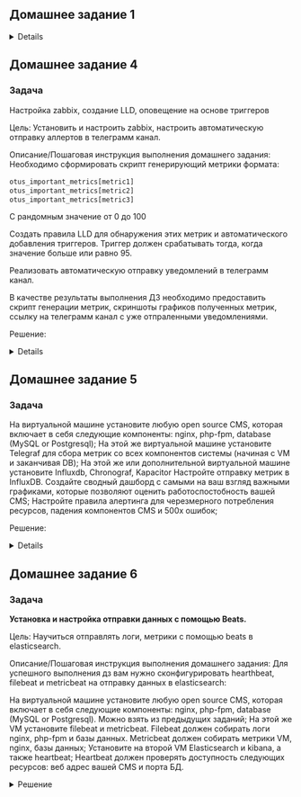 ## Домашнее задание 1

<details>
Установка и настройка Prometheus, использование exporters

Цель:

Установить и настроить Prometheus.
Результатом выполнения данного ДЗ будет являться публичный репозиторий, в системе контроля версий (Github, Gitlab, etc.), в котором будет находиться Readme с описанием выполненых действий.

Описание/Пошаговая инструкция выполнения домашнего задания:

Файлы конфигурации prometheus и alertmanager должны находиться в директории GAP-1.

Описание ДЗ:

На виртуальной машине установите любую open source CMS, которая включает в себя следующие компоненты: nginx, php-fpm, database (MySQL or Postgresql).
На этой же виртуальной машине установите Prometheus exporters для сбора метрик со всех компонентов системы (начиная с VM и заканчивая DB, не забудьте про blackbox exporter, который будет проверять доступность вашей CMS).
На этой же или дополнительной виртуальной машине установите Prometheus, задачей которого будет раз в 5 секунд собирать метрики с экспортеров.

### Решение:
Устанавливаем CMS Wordpress с использованием MYSQL, Nginx, Php-fpm.

![Image 1](HomeWork_1/Images/sc2.png)

Устанавливаем Prometheus и необходимые экспортеры.

Пишем юниты для экспортеров и добавляем их в автозагрузку.

Настраиваем экспортеры и проверяем, через prometheus.

![Image 2](HomeWork_1/Images/sc1.png)

</details>


## Домашнее задание 4

### Задача

Настройка zabbix, создание LLD, оповещение на основе триггеров

Цель:
Установить и настроить zabbix, настроить автоматическую отправку аллертов в телеграмм канал.


Описание/Пошаговая инструкция выполнения домашнего задания:
Необходимо сформировать скрипт генерирующий метрики формата:

```
otus_important_metrics[metric1]
otus_important_metrics[metric2]
otus_important_metrics[metric3]

```

С рандомным значение от 0 до 100

Создать правила LLD для обнаружения этих метрик и автоматического добавления триггеров. Триггер должен срабатывать тогда, когда значение больше или равно 95.

Реализовать автоматическую отправку уведомлений в телеграмм канал.

В качестве результаты выполнения ДЗ необходимо предоставить скрипт генерации метрик, скриншоты графиков полученных метрик, ссылку на телеграмм канал с уже отпраленными уведомлениями.


Решение:

<details>

На пк с установленным zabbix client в папке /etc/zabbix/zabbix_agentd.conf.d создаём файл lld.conf c содержимым:

```
UserParameter=otus.discovery,/tmp/sender_test.sh

```

Создаём в папке /tmp/ скрипт с содержимым sender_test.sh


```
#!/bin/bash

# send back discovery key, list of all available array keys
# for a discovery type of "Zabbix agent"
cat << EOF
{ "data": [
  { "{#ITEMNAME}":"otus_important_metrics1" },
  { "{#ITEMNAME}":"otus_important_metrics2" },
  { "{#ITEMNAME}":"otus_important_metrics3" }
]}
EOF

# now take advantage of this invocation to send back values
# build up list of values in /tmp/zdata.txt
agenthost="ubt-wp"
zserver="172.17.50.101"
zport="10051"

cat /dev/null > /tmp/zdata.txt
for item in "otus_important_metrics1" "otus_important_metrics2" "otus_important_metrics3"; do
  randNum="$(( (RANDOM % 100)+1 ))"
  echo $agenthost warning[$item] $randNum >> /tmp/zdata.txt
done

# push all these trapper values back to zabbix
zabbix_sender -vv -z $zserver -p $zport -i /tmp/zdata.txt >> /tmp/zsender.log 2>&1


```

Создаём в папке tmp файлы zdata.txt и zsender.log :

```
touch /tmp/zdata.txt
touch /tmp/zsender.log
```


Назначем владельцев и права на файлы:

```
chown zabbix:zabbix /tmp/z*.*
chmod 664 /tmp/z*.*
chown zabbix:zabbix /tmp/produce.sh
chmod 755 /tmp/produce.sh
```

Проверяем выполнение скрипта:
```
su -c "/tmp/sender_test.sh" -s /bin/sh zabbix
```

Создаём шаблон otus.lld на сервере zabbix

![](/HomeWork_5/img/zb1.png)


Добавляем в шаблон правило обнаружения

![](/HomeWork_5/img/zb3.png)

Создаём в шаблоне item prototype

![](/HomeWork_5/img/zb3.png)


Добавляем шаблон к хосту ubt-wp(ubuntu 22.04 server)

Проверяем что метрики меняются

![](/HomeWork_5/img/zb4.png)
![](/HomeWork_5/img/zb5.png)
![](/HomeWork_5/img/zb6.png)


Настраиваем warnings с разными уровнями значимости и проверяем что они работают:

![](/HomeWork_5/img/zb8.png)
![](/HomeWork_5/img/zb9.png)
![](/HomeWork_5/img/zb7.png)

Подключение телеграм бота

Находим в ТГ @BotFather и командой /newbot создаём нового бота, сохраняем его токен,
добавляем его в наш список контактов.

У бота @getmyid_bot получаем наш ID(chat_id).

Проверяем, что бот отправляет уведомления:

```
curl --header 'Content-Type: application/json' --request 'POST' --data '{"chat_id":"наш_чат_id","text":"Проверочное сообщение"}' "https://api.telegram.org/имя_бота:токен_бота/sendMessage"
```

Alerts - media types - настраиваем оповещение через ТГ
![](/HomeWork_5/img/zb10.png)


Alerts - Actios - trigger action - включаем уведомление для администраторов


![](/HomeWork_5/img/zb11.png)

Alerts - Actios - trigger action - Operations - настраиваем оповещение администраторов через ТГ.


![](/HomeWork_5/img/zb12.png)

Проверяем ТГ.

![](/HomeWork_5/img/tg1.png)


Скриншоты графиков полученных метрик

![](/HomeWork_5/img/zb13.png)
![](/HomeWork_5/img/zb14.png)
![](/HomeWork_5/img/zb15.png)


</details>

## Домашнее задание 5

### Задача

На виртуальной машине установите любую open source CMS, которая включает в себя следующие компоненты: nginx, php-fpm, database (MySQL or Postgresql);
На этой же виртуальной машине установите Telegraf для сбора метрик со всех компонентов системы (начиная с VM и заканчивая DB);
На этой же или дополнительной виртуальной машине установите Influxdb, Chronograf, Kapacitor
Настройте отправку метрик в InfluxDB.
Создайте сводный дашборд с самыми на ваш взгляд важными графиками, которые позволяют оценить работоспостобность вашей CMS;
Настройте правила алертинга для черезмерного потребления ресурсов, падения компонентов CMS и 500х ошибок;


Решение:

<details>

### Установка InfluxDB


Импортируем ключ репозитория

```
curl -fsSL https://repos.influxdata.com/influxdata-archive_compat.key|sudo gpg --dearmor -o /etc/apt/trusted.gpg.d/influxdata.gpg
```

Добавляем репозиторий

```
echo 'deb [signed-by=/etc/apt/trusted.gpg.d/influxdata.gpg] https://repos.influxdata.com/debian stable main' | sudo tee /etc/apt/sources.list.d/influxdata.list
```

Устанавливаем InfluxDB2, запускаем, проверяем.


```
sudo apt update && sudo apt install influxdb2
sudo systemctl enable --now influxdb
sudo systemctl enable --now influxdb

```

Настраиваем influxdb

```
root@php-fpm:/tmp# influx setup
> Welcome to InfluxDB 2.0!
? Please type your primary username tester
? Please type your password **********
? Please type your password again **********
? Please type your primary organization name otus
? Please type your primary bucket name tickstack
? Please type your retention period in hours, or 0 for infinite 0
? Setup with these parameters?
  Username:          tester
  Organization:      otus
  Bucket:            tickstack
  Retention Period:  infinite
 Yes
User    Organization    Bucket
tester  otus            tickstack
```



![TICK_stack](img/otus_tick_1.png)
![TICK_stack](img/otus_tick_2.png)


Переходим на страницу API Token Page и видим токен с полным доступом, созданный в процессе развертывания.

![TICK_stack](img/otus_tick_3.png)


Создаём отдельный security token для нашего бакета и организации.


![TICK_stack](img/otus_tick_4.png)

Копируем данные нового токена

![TICK_stack](img/otus_tick_5.png)


На этом инсталяция influxDB закончена




### Установка Telegraf


```
sudo apt install telegraf
```

Настраиваем telegraf

vim /etc/telegraf/telegraf.conf





```





### Проверка ответа по http от сервера, раздел INPUTS PLugin



 [[inputs.http_response]]
#   ## List of urls to query.
#
#
name_override = "status_url"
urls = ["http://172.17.50.101", "http://172.17.50.100"]
#   ## Set http_proxy.
#   ## Telegraf uses the system wide proxy settings if it's is not set.
#   # http_proxy = "http://localhost:8888"
#
#   ## Set response_timeout (default 5 seconds)
response_timeout = "5s"
#
#   ## HTTP Request Method
#   # method = "GET"
#
#   ## Whether to follow redirects from the server (defaults to false)
 follow_redirects = true








### Мониторинг процессора и дисков, раздел INPUTS PLugin

[[inputs.cpu]]
  ## Whether to report per-cpu stats or not
  percpu = true
  ## Whether to report total system cpu stats or not
  totalcpu = true
  ## If true, collect raw CPU time metrics
  collect_cpu_time = false
  ## If true, compute and report the sum of all non-idle CPU states
  ## NOTE: The resulting 'time_active' field INCLUDES 'iowait'!
  report_active = false
  ## If true and the info is available then add core_id and physical_id tags
  core_tags = false


# Read metrics about disk usage by mount point
[[inputs.disk]]
  ## By default stats will be gathered for all mount points.
  ## Set mount_points will restrict the stats to only the specified mount points.
  # mount_points = ["/"]

  ## Ignore mount points by filesystem type.
  ignore_fs = ["tmpfs", "devtmpfs", "devfs", "iso9660", "overlay", "aufs", "squashfs"]

  ## Ignore mount points by mount options.
  ## The 'mount' command reports options of all mounts in parathesis.
  ## Bind mounts can be ignored with the special 'bind' option.
  # ignore_mount_opts = []


# Read metrics about disk IO by device
[[inputs.diskio]]



### Попытка мониторить логи ngix на предмет ошибок, которая не работает в моей версии telegraf


[[inputs.tail]]
files = ["/var/log/nginx/access.log"]

from_beginning = true


name_override = "nginx_access_log_ok"
data_format = "grok"







```

 inputs.tail

Не работает
![TICK_stack](img/otus_tick_6.png)


Проверка мониторинга производительности процессора.


```
stress-ng --cpu 4 --cpu-method matrixprod --metrics --timeout 60
```

![TICK_stack](img/otus_tick_7.png)


### Устанавливаем kapacitor


```
apt install capacitor
```


</details>



## Домашнее задание 6

### Задача

**Установка и настройка отправки данных с помощью Beats.**

Цель:
Научиться отправлять логи, метрики с помощью beats в elasticsearch.

Описание/Пошаговая инструкция выполнения домашнего задания:
Для успешного выполнения дз вам нужно сконфигурировать hearthbeat, filebeat и metricbeat на отправку данных в elasticsearch:

На виртуальной машине установите любую open source CMS, которая включает в себя следующие компоненты: nginx, php-fpm, database (MySQL or Postgresql).
Можно взять из предыдущих заданий; На этой же VM установите filebeat и metricbeat. Filebeat должен собирать логи nginx, php-fpm и базы данных.
Metricbeat должен собирать метрики VM, nginx, базы данных;
Установите на второй VM Elasticsearch и kibana, а также heartbeat;
Heartbeat должен проверять доступность следующих ресурсов: веб адрес вашей CMS и порта БД.


<details>

 <summary>Решение</summary>

172.17.50.114/24 -  elkubt - виртуалка с установленными elasticserarc и kibana.

172.17.50.101/24 - php-fpm - виртуалка с LEMP стек + wordpress

настроенные конфиги битов выложены в разделе     /Homework_6/config/


## Установка Elastic + Kibana

Добавляем зеркало для установки Elastic + Kibana

```
echo "deb [trusted=yes] https://mirror.yandex.ru/mirrors/elastic/8/ stable main" | sudo tee /etc/apt/sources.list.d/elastic-8.x.list
```


```

apt install elasticsearch

apt install kibana
```


```
root@elkubt:/etc# vim kibana/kibana.yml 

# =================== System: Kibana Server (Optional) ===================
# Enables SSL and paths to the PEM-format SSL certificate and SSL key files, respectively.
# These settings enable SSL for outgoing requests from the Kibana server to the browser.
#server.ssl.enabled: false
#server.ssl.certificate: /path/to/your/server.crt
#server.ssl.key: /path/to/your/server.key

# =================== System: Elasticsearch ===================
# The URLs of the Elasticsearch instances to use for all your queries.
elasticsearch.hosts: ["https://localhost:9200"]

# If your Elasticsearch is protected with basic authentication, these settings provide
# the username and password that the Kibana server uses to perform maintenance on the Kibana
# index at startup. Your Kibana users still need to authenticate with Elasticsearch, which
# is proxied through the Kibana server.
elasticsearch.username: "kibana_system"
elasticsearch.password: "ua7lzkqq_TIqa-bX*h2H"

```






## Устанавливаем на клиенте filebeat

```
echo "deb [trusted=yes] https://mirror.yandex.ru/mirrors/elastic/8/ stable main" | sudo tee /etc/apt/sources.list.d/elastic-8.x.list
apt update
apt install filebeat
```

Иструкция по полному удалению filebeat на Ubuntu

```
    sudo systemctl stop filebeat – Stops the Filebeat service
    sudo apt-get purge filebeat – Uninstalls Filebeat and its configuration files
    sudo rm -r /var/lib/filebeat – Removes Filebeat’s data directory
    sudo rm -r /etc/filebeat – Removes Filebeat’s configuration directory
    sudo rm /etc/apt/sources.list.d/elastic-7.x.list – Removes the Elastic repository
    sudo apt-get update – Updates the package database
    filebeat version – Checks the Filebeat version

```

### настраиваем filebeat

На  сервере с wordpress:

Смотрим какие модули поддерживает filebeat

```
sudo filebeat modules list
```

Включаем модули nginx и mysql

```
sudo filebeat modules enable mysql
sudo filebeat modules enable nginx

```

Настраиваем модуль Mysql

```
vim /etc/filebeat/modules.d/mysql.yml
```

```
# Module: mysql
# Docs: https://www.elastic.co/guide/en/beats/filebeat/8.10/filebeat-module-mysql.html

- module: mysql
  # Error logs
  error:
    enabled: true

    # Set custom paths for the log files. If left empty,
    # Filebeat will choose the paths depending on your OS.
    #var.paths:

  # Slow logs
  slowlog:
    enabled: true

    # Set custom paths for the log files. If left empty,
    # Filebeat will choose the paths depending on your OS.
    #var.paths:

```

Настраиваем модуль Nginx

```
vim /etc/filebeat/modules.d/nginx.yml
```
```
- module: nginx
  # Access logs
  access:
    enabled: true

    # Set custom paths for the log files. If left empty,
    # Filebeat will choose the paths depending on your OS.
    #var.paths:

  # Error logs
  error:
    enabled: false

    # Set custom paths for the log files. If left empty,
    # Filebeat will choose the paths depending on your OS.
    #var.paths:

  # Ingress-nginx controller logs. This is disabled by default. It could be used in Kubernetes environments to parse ingress-nginx logs
  ingress_controller:
    enabled: false
```

Настраиваем основной конфиг Filebeat

```
vim /etc/filebeat/filebeat.yml
```

```
# ---------------------------- Elasticsearch Output ----------------------------
output.elasticsearch:
  # Array of hosts to connect to.
  hosts: ["172.17.50.114:9200"]

  # Protocol - either `http` (default) or `https`.
  protocol: "https"
  ssl.verification_mode: none
  # Authentication credentials - either API key or username/password.
  #api_key: "id:api_key"
  username: "elastic"
  password: "qtgTCx1IemxPqbJ8wj0*"

processors:
  - add_host_metadata:
      when.not.contains.tags: forwarded
  - add_cloud_metadata: ~
  - add_docker_metadata: ~
  - add_kubernetes_metadata: ~


# ============================== Filebeat inputs ===============================

filebeat.inputs:

# Each - is an input. Most options can be set at the input level, so
# you can use different inputs for various configurations.
# Below are the input-specific configurations.

# filestream is an input for collecting log messages from files.
- type: filestream

  # Unique ID among all inputs, an ID is required.
  id: my-filestream-id

  # Change to true to enable this input configuration.
  enabled: false

  # Paths that should be crawled and fetched. Glob based paths.
  paths:
    - /var/log/*.log


```
ssl.verification_mode: none - используется если мы используем самоподписные сертификаты.



Раскоментируем  строчку access.log = /var/log/php.access.log

в /etc/php/8.1/fpm/pool.d/www.conf

Перезапускаем php и filebeat.


## Настройка отображения в kibana

Переходим по адресу Kibana, далее Management-Stack Management-Kibana-Data Views

![ELK](img/ELK1.png)


Создаём Data view

![ELK](img/ELK2.png)


Проверяем получение данных:

Переходим Analytics-Discover, проверяем работу.
![ELK](img/ELK3.png)


### Настраиваем heartbeat

На  сервере с Elasticsearch:

устанавливаем hearbeat

```
apt install heartbeat-elastic 

```

настраиваем конфиг heatbeat

```
vim /etc/heartbeat/heartbeat.yml
```

```
# ---------------------------- Elasticsearch Output ----------------------------
output.elasticsearch:
  # Array of hosts to connect to.
  hosts: ["172.17.50.114:9200"]
  # Protocol - either `http` (default) or `https`.
  protocol: "https"
  ssl.verification_mode: none
  # Authentication credentials - either API key or username/password.
  #api_key: "id:api_key"
  username: "elastic"
  password: "qtgTCx1IemxPqbJ8wj0*"

```

```
############################# Heartbeat ######################################

# Define a directory from which to load monitor definitions. Definitions take the form
# of individual yaml files.
heartbeat.config.monitors:
  # Directory + glob pattern to search for configuration files
  path: ${path.config}/monitors.d/*.yml
  # If enabled, heartbeat will periodically check the config.monitors path for changes
  reload.enabled: false
  # How often to check for changes
  reload.period: 5s

# Configure monitors inline
heartbeat.monitors:
- type: http
  # Set enabled to true (or delete the following line) to enable this monitor
  enabled: true
  # ID used to uniquely identify this monitor in Elasticsearch even if the config changes
  id: my-monitor
  # Human readable display name for this service in Uptime UI and elsewhere
  name: My Monitor
  # List of URLs to query
  urls: ["http://172.17.50.101/sample-page/"]
  # Configure task schedule
  schedule: '@every 10s'
  # Total test connection and data exchange timeout
  #timeout: 16s
  # Name of corresponding APM service, if Elastic APM is in use for the monitored service.
  #service.name: my-apm-service-name

# Experimental: Set this to true to run heartbeat monitors exactly once at startup
#heartbeat.run_once: true

# ======================= Elasticsearch template setting =======================

setup.template.settings:
  index.number_of_shards: 1
  index.codec: best_compression
  #_source.enabled: false

```


Подготавливаем файл для мониторинга порта 3306 по TCP на сервере wordpress.

```
cp sample.tcp.yml.disabled sample.tcp.yml
```


```
root@elkubt:/etc/heartbeat/monitors.d# vim sample.tcp.yml

# These files contain a list of monitor configurations identical
# to the heartbeat.monitors section in heartbeat.yml
# The .example extension on this file must be removed for it to
# be loaded.

- type: tcp # monitor type `tcp`. Connect via TCP and optionally verify endpoint
  # by sending/receiving a custom payload

  # ID used to uniquely identify this monitor in elasticsearch even if the config changes
  id: my-tcp-monitor

  # Human readable display name for this service in Uptime UI and elsewhere
  name: My TCP monitor

  # Name of corresponding APM service, if Elastic APM is in use for the monitored service.
  #service.name: my-apm-service-name

  # Enable/Disable monitor
  #enabled: true

  # Configure task schedule
  schedule: '@every 5s' # every 5 seconds from start of beat

  # configure hosts to ping.
  # Entries can be:
  #   - plain host name or IP like `localhost`:
  #       Requires ports configs to be checked. If ssl is configured,
  #       a SSL/TLS based connection will be established. Otherwise plain tcp connection
  #       will be established
  #   - hostname + port like `localhost:12345`:
  #       Connect to port on given host. If ssl is configured,
  #       a SSL/TLS based connection will be established. Otherwise plain tcp connection
  #       will be established
  #   - full url syntax. `scheme://<host>:[port]`. The `<scheme>` can be one of
  #     `tcp`, `plain`, `ssl` and `tls`. If `tcp`, `plain` is configured, a plain
  #     tcp connection will be established, even if ssl is configured.
  #     Using `tls`/`ssl`, an SSL connection is established. If no ssl is configured,
  #     system defaults will be used (not supported on windows).
  #     If `port` is missing in url, the ports setting is required.
  hosts: ["172.17.50.101:3306"]

  # Configure IP protocol types to ping on if hostnames are configured.
  # Ping all resolvable IPs if `mode` is `all`, or only one IP if `mode` is `any`.
  ipv4: true
  ipv6: false
  mode: any
```


На сервере с MYSQL - разрешаем подключение к порту 3306 в MYSQL

```
vim /etc/mysql/mysql.conf.d/mysqld.cnfvim /etc/mysql/mysql.conf.d/mysqld.cnf
```

правим значение

```
bind-address            = 0.0.0.0
```

перезапускаем и проверяем:

```
systemctl restart mysql.service

root@php-fpm:/var/log# ss -tulpn | grep 3306 
tcp   LISTEN 0      151                0.0.0.0:3306       0.0.0.0:*    users:(("mysqld",pid=29695,fd=23))
```

Переходим на сервер с heatbeat

Проверяем работоспособность конфига (для проверки heartbeat должен быть остановлен)

```
heartbeat -e -c heartbeat.yml
```

Запускаем heartbeat

```
systemctl start heartbeat-elastic.service 
systemctl enable heartbeat-elastic.service
systemctl status heartbeat-elastic.service  
```

Переходим на сайт kibana

Home - Management - Stack management - Kibana - DataViews

Выбираем Create data view и видим, что у нас появился новый источник данных

![ELK](img/ELK4.png)

Создаём новый Data View

![ELK](img/ELK6.png)

### Проверяем работу:

Home - Analytics - Discover - Выбираем наш Data View

Проверяем что БД и сайт мониторятся

![ELK](img/ELK5.png)



### Установка и настройка metricbeat

На сервере wordpress устанавливаем metricbeat

```
apt install metricbeat
```

```
root@php-fpm:/etc/metricbeat# vim metricbeat.yml

# ---------------------------- Elasticsearch Output ----------------------------
output.elasticsearch:
  # Array of hosts to connect to.
  hosts: ["172.17.50.114:9200"]

  # Protocol - either `http` (default) or `https`.
  protocol: "https"
  ssl.verification_mode: none
  # Authentication credentials - either API key or username/password.
  #api_key: "id:api_key"
  username: "elastic"
  password: "qtgTCx1IemxPqbJ8wj0*"

```

Настраиваем модули metricbeat

```
vim /etc/metricbeat/modules.d/mysql.yml


# Module: mysql
# Docs: https://www.elastic.co/guide/en/beats/metricbeat/8.10/metricbeat-module-mysql.html

- module: mysql
  metricsets:
    - status
  #  - galera_status
    - performance
  #  - query
  period: 10s

  # Host DSN should be defined as "user:pass@tcp(127.0.0.1:3306)/"
  # or "unix(/var/lib/mysql/mysql.sock)/",
  # or another DSN format supported by <https://github.com/Go-SQL-Driver/MySQL/>.
  # The username and password can either be set in the DSN or using the username
  # and password config options. Those specified in the DSN take precedence.
  hosts: ["tcp(127.0.0.1:3306)/"]

  # Username of hosts. Empty by default.
  username: wordpress

  # Password of hosts. Empty by default.
  password: superSecretPassword!123

```

vim /etc/metricbeat/modules.d/nginx.yml


```
# Module: nginx
# Docs: https://www.elastic.co/guide/en/beats/metricbeat/8.10/metricbeat-module-nginx.html

- module: nginx
  #metricsets:
  #  - stubstatus
  period: 10s

  # Nginx hosts
  hosts: ["http://172.17.50.101/sample-page/"]

  # Path to server status. Default nginx_status
  #server_status_path: "nginx_status"

  #username: "user"
  #password: "secret"
~                      


```

```
vim /etc/metricbeat/modules.d/system.yml

# Module: system
# Docs: https://www.elastic.co/guide/en/beats/metricbeat/8.10/metricbeat-module-system.html

- module: system
  period: 10s
  metricsets:
    - cpu
    - load
    - memory
    - network
    - process
    - process_summary
    - socket_summary
    #- entropy
    #- core
    #- diskio
    #- socket
    #- service
    #- users
  process.include_top_n:
    by_cpu: 5      # include top 5 processes by CPU
    by_memory: 5   # include top 5 processes by memory
# Configure the mount point of the host’s filesystem for use in monitoring a host from within a container
# hostfs: "/hostfs"

- module: system
  period: 1m
  metricsets:
    - filesystem
    - fsstat
  processors:
  - drop_event.when.regexp:
      system.filesystem.mount_point: '^/(sys|cgroup|proc|dev|etc|host|lib|snap)($|/)'

- module: system
  period: 15m
  metricsets:
    - uptime

```

Проверяем, что конфиг рабочий:

```
root@php-fpm:/etc/metricbeat# metricbeat -e -c /etc/metricbeat/metricbeat.yml 
```

Запускаем

```
systemctl start metricbeat.service 
systemctl enable metricbeat.service 
systemctl status metricbeat.service 
```

Подключаемся на сервер Kibana

Home - Management - Stack management - Kibana - DataViews

Выбираем Create data view и видим, что у нас появился новый источник данных

![ELK](img/ELK7.png)


Home - Analytics - Discover - Выбираем наш Data View


![ELK](img/ELK8.png)

![ELK](img/ELK9.png)




Отличный сайт с описанием настроек битов https://logit.io/sources/configure/mysql/



</details>
